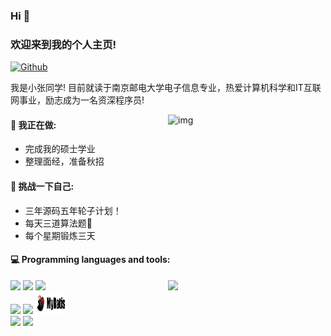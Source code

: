 ### Hi  👋 
### 欢迎来到我的个人主页!

[![Github](https://img.shields.io/badge/-Github-000?style=flat&logo=Github&logoColor=white)](https://github.com/kuailechengxuyuan)

我是小张同学! 目前就读于南京邮电大学电子信息专业，热爱计算机科学和IT互联网事业，励志成为一名资深程序员! 

<img align="right" alt="img" src="https://pa1.narvii.com/6580/8098c6e9207376889eeb0532d9f5a0723c4d73f5_hq.gif" width="50%" height="auto" />


#### 🌱 我正在做: 
- 完成我的硕士学业  
- 整理面经，准备秋招


#### :muscle: 挑战一下自己:
- 三年源码五年轮子计划！
- 每天三道算法题🚀
- 每个星期锻炼三天


#### :computer: Programming languages and tools: 
<p>
	<img width="50%" align="right" src="https://github-readme-stats.vercel.app/api?username=kuailechengxuyuan&show_icons=true&hide_border=true" />

<code><img width="10%" src="https://www.vectorlogo.zone/logos/java/java-ar21.svg"></code>
<code><img width="10%" src="https://www.vectorlogo.zone/logos/springio/springio-ar21.svg"></code>
<code><img width="10%" src="https://www.vectorlogo.zone/logos/mysql/mysql-ar21.svg"></code>
<br />
<code><img width="10%" src="https://www.vectorlogo.zone/logos/redis/redis-ar21.svg"></code>
<code><img width="10%" src="https://www.vectorlogo.zone/logos/rabbitmq/rabbitmq-ar21.svg"></code>
<code><img width="10%" height="35" src="https://github.com/kuailechengxuyuan/kuailechengxuyuan/blob/main/MyBatis.png"></code>
<br />
<code><img width="10%" src="https://www.vectorlogo.zone/logos/docker/docker-ar21.svg"></code>
<code><img width="10%" src="https://www.vectorlogo.zone/logos/git-scm/git-scm-ar21.svg"></code>
</p>
